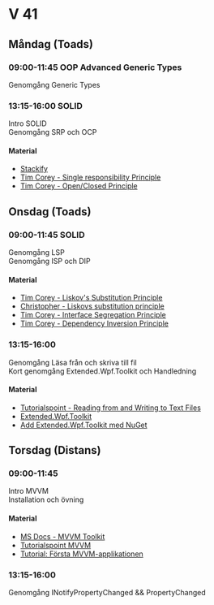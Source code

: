 # V 41
## Måndag (Toads)
### 09:00-11:45 OOP Advanced Generic Types
Genomgång Generic Types
### 13:15-16:00 SOLID
Intro SOLID </br>
Genomgång SRP och OCP
#### Material
* [Stackify](https://stackify.com/solid-design-principles/)
* [Tim Corey - Single responsibility Principle](https://www.youtube.com/watch?v=5RwhyZnVRS8)
* [Tim Corey - Open/Closed Principle](https://youtu.be/VFlk43QGEgc)
## Onsdag (Toads)
### 09:00-11:45 SOLID
Genomgång LSP</br>
Genomgång ISP och DIP</br>
#### Material
* [Tim Corey - Liskov's Substitution Principle](https://www.youtube.com/watch?v=NnZZMkwI6KI)
* [Christopher - Liskovs substitution principle](https://youtu.be/ObHQHszbIcE)
* [Tim Corey - Interface Segregation Principle](https://www.youtube.com/watch?v=y1JiMGP51NE)
* [Tim Corey - Dependency Inversion Principle](https://www.youtube.com/watch?v=NnZZMkwI6KI)
### 13:15-16:00 
Genomgång Läsa från och skriva till fil</br>
Kort genomgång Extended.Wpf.Toolkit och Handledning
#### Material
* [Tutorialspoint - Reading from and Writing to Text Files](https://www.tutorialspoint.com/csharp/csharp_text_files.htm)
* [Extended.Wpf.Toolkit](https://github.com/xceedsoftware/wpftoolkit)
* [Add Extended.Wpf.Toolkit med NuGet](https://www.youtube.com/watch?v=ZyVeTO3AgR8)
## Torsdag (Distans)
### 09:00-11:45
Intro MVVM </br>
Installation och övning
#### Material
* [MS Docs - MVVM Toolkit](https://docs.microsoft.com/en-us/windows/communitytoolkit/mvvm/introduction)
* [Tutorialspoint MVVM](https://www.tutorialspoint.com/mvvm/)
* [Tutorial: Första MVVM-applikationen](https://docs.microsoft.com/en-us/windows/communitytoolkit/mvvm/puttingthingstogether)
### 13:15-16:00
Genomgång INotifyPropertyChanged && PropertyChanged